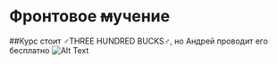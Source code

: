 # Фронтовое ~~м~~учение
##Курс стоит ♂THREE HUNDRED BUCKS♂, но Андрей проводит его бесплатно
![Alt Text](https://steamuserimages-a.akamaihd.net/ugc/958598563488311310/A627296DC56B6CD56FAB705493C8AB99051DBB5F/)